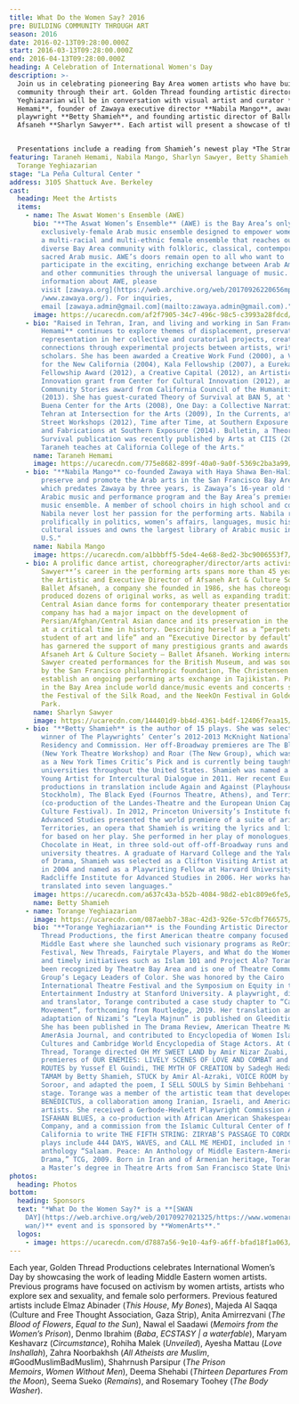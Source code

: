 ```yaml
---
title: What Do the Women Say? 2016
pre: BUILDING COMMUNITY THROUGH ART
season: 2016
date: 2016-02-13T09:28:00.000Z
start: 2016-03-13T09:28:00.000Z
end: 2016-04-13T09:28:00.000Z
heading: A Celebration of International Women's Day
description: >-
  Join us in celebrating pioneering Bay Area women artists who have built
  community through their art. Golden Thread founding artistic director Torange
  Yeghiazarian will be in conversation with visual artist and curator **Taraneh
  Hemami**, founder of Zawaya executive director **Nabila Mango**, award-winning
  playwright **Betty Shamieh**, and founding artistic director of Ballet
  Afsaneh **Sharlyn Sawyer**. Each artist will present a showcase of their work.


  Presentations include a reading from Shamieh’s newest play *The Strangest* by Golden Thread favorite **Nora el Samahy**, and a 30-minute concert by **Aswat Women’s Ensemble** featuring songs from queens of Arabic music Asmahan, Fairouz, Shadia, and Dalida. Timeless classics selected span 1940s to 1980s, and include beloved gems like Sayed Darwish’s “Zuruni” and “El Helwa Di.”
featuring: Taraneh Hemami, Nabila Mango, Sharlyn Sawyer, Betty Shamieh, and
  Torange Yeghiazarian
stage: "La Peña Cultural Center "
address: 3105 Shattuck Ave. Berkeley
cast:
  heading: Meet the Artists
  items:
    - name: The Aswat Women's Ensemble (AWE)
      bio: "**The Aswat Women’s Ensemble** (AWE) is the Bay Area’s only
        exclusively-female Arab music ensemble designed to empower women. AWE is
        a multi-racial and multi-ethnic female ensemble that reaches out to the
        diverse Bay Area community with folkloric, classical, contemporary, and
        sacred Arab music. AWE’s doors remain open to all who want to
        participate in the exciting, enriching exchange between Arab Americans
        and other communities through the universal language of music. For more
        information about AWE, please
        visit [zawaya.org](https://web.archive.org/web/20170926220656mp_/http:/\
        /www.zawaya.org/). For inquiries,
        email [zawaya.admin@gmail.com](mailto:zawaya.admin@gmail.com)."
      image: https://ucarecdn.com/af2f7905-34c7-496c-98c5-c3993a28fdcd/
    - bio: "Raised in Tehran, Iran, and living and working in San Francisco, **Taraneh
        Hemami** continues to explore themes of displacement, preservation and
        representation in her collective and curatorial projects, creating
        connections through experimental projects between artists, writers and
        scholars. She has been awarded a Creative Work Fund (2000), a Visions
        for the New California (2004), Kala Fellowship (2007), a Eureka
        Fellowship Award (2012), a Creative Capital (2012), an Artistic
        Innovation grant from Center for Cultural Innovation (2012), and a
        Community Stories award from California Council of the Humanities
        (2013). She has guest-curated Theory of Survival at BAN 5, at Yerba
        Buena Center for the Arts (2008), One Day: a Collective Narrative of
        Tehran at Intersection for the Arts (2009), In the Currents, at Kearny
        Street Workshops (2012), Time after Time, at Southern Exposure (2010),
        and Fabrications at Southern Exposure (2014). Bulletin, a Theory of
        Survival publication was recently published by Arts at CIIS (2015).
        Taraneh teaches at California College of the Arts."
      name: Taraneh Hemami
      image: https://ucarecdn.com/775e8682-899f-40a0-9a0f-5369c2ba3a99/
    - bio: "**Nabila Mango** co-founded Zawaya with Haya Shawa Ben-Halim in 2003 to
        preserve and promote the Arab arts in the San Francisco Bay Area. Aswat,
        which predates Zawaya by three years, is Zawaya’s 16-year old flagship
        Arabic music and performance program and the Bay Area’s premiere Arabic
        music ensemble. A member of school choirs in high school and college,
        Nabila never lost her passion for the performing arts. Nabila reads
        prolifically in politics, women’s affairs, languages, music history, and
        cultural issues and owns the largest library of Arabic music in the
        U.S."
      name: Nabila Mango
      image: https://ucarecdn.com/a1bbbff5-5de4-4e68-8ed2-3bc9006553f7/
    - bio: A prolific dance artist, choreographer/director/arts activist **Sharlyn
        Sawyer**’s career in the performing arts spans more than 45 years. As
        the Artistic and Executive Director of Afsaneh Art & Culture Society –
        Ballet Afsaneh, a company she founded in 1986, she has choreographed and
        produced dozens of original works, as well as expanding traditional
        Central Asian dance forms for contemporary theater presentations. Her
        company has had a major impact on the development of
        Persian/Afghan/Central Asian dance and its preservation in the diaspora
        at a critical time in history. Describing herself as a “perpetual
        student of art and life” and an “Executive Director by default”, Sawyer
        has garnered the support of many prestigious grants and awards for the
        Afsaneh Art & Culture Society – Ballet Afsaneh. Working internationally,
        Sawyer created performances for the British Museum, and was sought out
        by the San Francisco philanthropic foundation, The Christensen Fund, to
        establish an ongoing performing arts exchange in Tajikistan. Productions
        in the Bay Area include world dance/music events and concerts such as
        the Festival of the Silk Road, and the NeekOn Festival in Golden Gate
        Park.
      name: Sharlyn Sawyer
      image: https://ucarecdn.com/144401d9-bb4d-4361-b4df-12406f7eaa15/
    - bio: "**Betty Shamieh** is the author of 15 plays. She was selected as the
        winner of The Playwrights’ Center’s 2012-2013 McKnight National
        Residency and Commission. Her off-Broadway premieres are The Black Eyed
        (New York Theatre Workshop) and Roar (The New Group), which was selected
        as a New York Times Critic’s Pick and is currently being taught at
        universities throughout the United States. Shamieh was named a UNESCO
        Young Artist for Intercultural Dialogue in 2011. Her recent European
        productions in translation include Again and Against (Playhouse Theater,
        Stockholm), The Black Eyed (Fournos Theatre, Athens), and Territories
        (co-production of the Landes-Theatre and the European Union Capital of
        Culture Festival). In 2012, Princeton University’s Institute for
        Advanced Studies presented the world premiere of a suite of arias from
        Territories, an opera that Shamieh is writing the lyrics and libretto
        for based on her play. She performed in her play of monologues,
        Chocolate in Heat, in three sold-out off-off-Broadway runs and over 20
        university theatres. A graduate of Harvard College and the Yale School
        of Drama, Shamieh was selected as a Clifton Visiting Artist at Harvard
        in 2004 and named as a Playwriting Fellow at Harvard University’s
        Radcliffe Institute for Advanced Studies in 2006. Her works have been
        translated into seven languages."
      image: https://ucarecdn.com/a637c43a-b52b-4084-98d2-eb1c809e6fe5/
      name: Betty Shamieh
    - name: Torange Yeghiazarian
      image: https://ucarecdn.com/087aebb7-38ac-42d3-926e-57cdbf766575/
      bio: "**Torange Yeghiazarian** is the Founding Artistic Director of Golden
        Thread Productions, the first American theatre company focused on the
        Middle East where she launched such visionary programs as ReOrient
        Festival, New Threads, Fairytale Players, and What do the Women Say?,
        and timely initiatives such as Islam 101 and Project Alo? Torange has
        been recognized by Theatre Bay Area and is one of Theatre Communication
        Group’s Legacy Leaders of Color. She was honored by the Cairo
        International Theatre Festival and the Symposium on Equity in the
        Entertainment Industry at Stanford University. A playwright, director,
        and translator, Torange contributed a case study chapter to “Casting a
        Movement”, forthcoming from Routledge, 2019. Her translation and stage
        adaptation of Nizami’s “Leyla Majnun” is published on Gleeditions.com.
        She has been published in The Drama Review, American Theatre Magazine,
        AmerAsia Journal, and contributed to Encyclopedia of Women Islamic
        Cultures and Cambridge World Encyclopedia of Stage Actors. At Golden
        Thread, Torange directed OH MY SWEET LAND by Amir Nizar Zuabi, and the
        premieres of OUR ENEMIES: LIVELY SCENES OF LOVE AND COMBAT and SCENIC
        ROUTES by Yussef El Guindi, THE MYTH OF CREATION by Sadegh Hedayat,
        TAMAM by Betty Shamieh, STUCK by Amir Al-Azraki, VOICE ROOM by Reza
        Soroor, and adapted the poem, I SELL SOULS by Simin Behbehani for the
        stage. Torange was a member of the artistic team that developed
        BENEDICTUS, a collaboration among Iranian, Israeli, and American
        artists. She received a Gerbode-Hewlett Playwright Commission Award for
        ISFAHAN BLUES, a co-production with African American Shakespeare
        Company, and a commission from the Islamic Cultural Center of Northern
        California to write THE FIFTH STRING: ZIRYAB’S PASSAGE TO CORDOBA. Other
        plays include 444 DAYS, WAVES, and CALL ME MEHDI, included in the
        anthology “Salaam. Peace: An Anthology of Middle Eastern-American
        Drama,” TCG, 2009. Born in Iran and of Armenian heritage, Torange holds
        a Master’s degree in Theatre Arts from San Francisco State University."
photos:
  heading: Photos
bottom:
  heading: Sponsors
  text: "*What Do the Women Say?* is a **[SWAN
    DAY](https://web.archive.org/web/20170927021325/https://www.womenarts.org/s\
    wan/)** event and is sponsored by **WomenArts**."
  logos:
    - image: https://ucarecdn.com/d7887a56-9e10-4af9-a6ff-bfad18f1a063/
---
```

Each year, Golden Thread Productions celebrates International Women’s Day by showcasing the work of leading Middle Eastern women artists. Previous programs have focused on activism by women artists, artists who explore sex and sexuality, and female solo performers. Previous featured artists include Elmaz Abinader (*This House*, *My Bones*), Majeda Al Saqqa (Culture and Free Thought Association, Gaza Strip), Anita Amirrezvani (*The Blood of Flowers*, *Equal to the Sun*), Nawal el Saadawi (*Memoirs from the Women’s Prison*), Denmo Ibrahim (*Baba*, *ECSTASY | a waterfable*), Maryam Keshavarz (*Circumstance*), Rohiha Malek (*Unveiled*), Ayesha Mattau (*Love Inshallah*), Zahra Noorbakhsh (*All Atheists are Muslim*, #GoodMuslimBadMuslim), Shahrnush Parsipur (*The Prison Memoirs*, *Women Without Men*), Deema Shehabi (*Thirteen Departures From the Moon*), Seema Sueko (*Remains*), and Rosemary Toohey (*The Body Washer*).